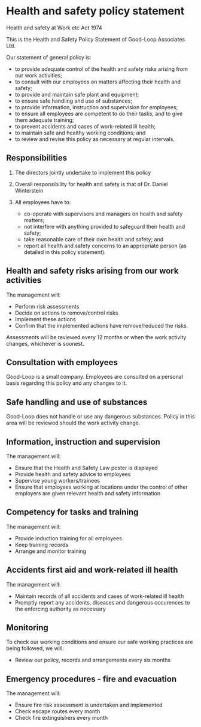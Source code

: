 # Health and safety policy statement

Health and safety at Work etc Act 1974

This is the Health and Safety Policy Statement of Good-Loop Associates Ltd.

Our statement of general policy is:

- to provide adequate control of the health and safety risks arising from our work
  activities;
- to consult with our employees on matters affecting their health and safety;
- to provide and maintain safe plant and equipment;
- to ensure safe handling and use of substances;
- to provide information, instruction and supervision for employees;
- to ensure all employees are competent to do their tasks, and to give them
  adequate training;
- to prevent accidents and cases of work-related ill health;
- to maintain safe and healthy working conditions; and
- to review and revise this policy as necessary at regular intervals.

## Responsibilities

1. The directors jointly undertake to implement this policy

2. Overall responsibility for health and safety is that of Dr. Daniel Winterstein

3. All employees have to:
	- co-operate with supervisors and managers on health and safety matters;
	- not interfere with anything provided to safeguard their health and safety;
	- take reasonable care of their own health and safety; and
	- report all health and safety concerns to an appropriate person (as detailed in this policy statement).

## Health and safety risks arising from our work activities

The management will:

 - Perform risk assessments
 - Decide on actions to remove/control risks
 - Implement these actions
 - Confirm that the implemented actions have remove/reduced the risks.

Assessments will be reviewed every 12 months or when the work activity changes, whichever is soonest.

## Consultation with employees

Good-Loop is a small company. Employees are consulted on a personal basis regarding this policy and any changes to it.

## Safe handling and use of substances

Good-Loop does not handle or use any dangerous substances. Policy in this area will be reviewed should the work activity change.

## Information, instruction and supervision

The management will:

 - Ensure that the Health and Safety Law poster is displayed
 - Provide health and safety advice to employees
 - Supervise young workers/trainees
 - Ensure that employees working at locations under the control of other employers are given relevant health and safety information

## Competency for tasks and training

The management will:

 - Provide induction training for all employees
 - Keep training records
 - Arrange and monitor training

## Accidents first aid and work-related ill health

The management will:

 - Maintain records of all accidents and cases of work-related ill health
 - Promptly report any accidents, diseases and dangerous occurences to the enforcing authority as necessary

## Monitoring

To check our working conditions and ensure our safe working practices are being followed, we will:

 - Review our policy, records and arrangements every six months

## Emergency procedures - fire and evacuation

The management will:

 - Ensure fire risk assessment is undertaken and implemented
 - Check escape routes every month
 - Check fire extinguishers every month





